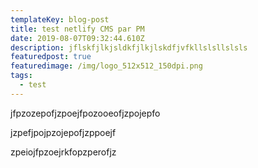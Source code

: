 ```yaml
---
templateKey: blog-post
title: test netlify CMS par PM
date: 2019-08-07T09:32:44.610Z
description: jflskfjlkjsldkfjlkjlskdfjvfkllslsllslsls
featuredpost: true
featuredimage: /img/logo_512x512_150dpi.png
tags:
  - test
---
```

jfpzozepofjzpoejfpozooeofjzpojepfo

jzpefjpojpzojepofjzppoejf

zpeiojfpzoejrkfopzperofjz
